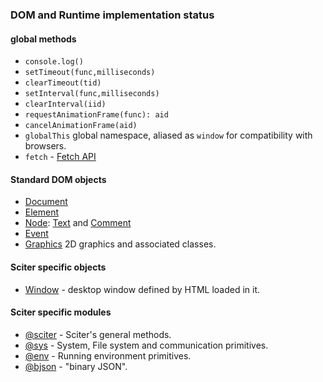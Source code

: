 ### DOM and Runtime implementation status

#### global methods

* `console.log()`
* `setTimeout(func,milliseconds)`
* `clearTimeout(tid)`
* `setInterval(func,milliseconds)`
* `clearInterval(iid)`
* `requestAnimationFrame(func): aid`
* `cancelAnimationFrame(aid)`
* `globalThis` global namespace, aliased as `window` for compatibility with browsers.
* `fetch` - [Fetch API](https://developer.mozilla.org/en-US/docs/Web/API/Fetch_API)

#### Standard DOM objects

* [Document](Document.md)
* [Element](Element.md)
* [Node](Node.md): [Text](Node.md#Text) and [Comment](Node.md#Comment)
* [Event](Event.md)
* [Graphics](Graphics.md) 2D graphics and associated classes.

#### Sciter specific objects

* [Window](Window.md) - desktop window defined by HTML loaded in it. 

#### Sciter specific modules

* [@sciter](module-sciter.md) - Sciter's general methods.
* [@sys](module-sys.md) - System, File system and communication primitives.
* [@env](module-env.md) - Running environment primitives.
* [@bjson](mpdule-bjson.md) - "binary JSON".

